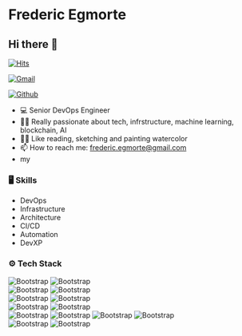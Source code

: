 # Frederic Egmorte
## Hi there 👋

[![Hits](https://hits.seeyoufarm.com/api/count/incr/badge.svg?url=https%3A%2F%2Fgithub.com%2Ffegmorte%2Ffegmorte&count_bg=%2379C83D&title_bg=%23555555&icon=&icon_color=%23E7E7E7&title=Profile+Views&edge_flat=false)](https://hits.seeyoufarm.com)



[![Gmail](https://img.shields.io/badge/-Gmail-c14438?style=flat&logo=Gmail&logoColor=white)](mailto:frederic.egmorte@gmail.com)

[![Github](https://img.shields.io/github/followers/fegmorte?label=Follow&style=social)](https://github.com/fegmorte)

- 💻 Senior DevOps Engineer
- 👨‍💻 Really passionate about tech, infrstructure, machine learning, blockchain, AI
- 👨‍🎨 Like reading, sketching and painting watercolor
- 📫 How to reach me: frederic.egmorte@gmail.com
- my


### 🖥 Skills

- DevOps
- Infrastructure
- Architecture
- CI/CD
- Automation
- DevXP
### ⚙️ Tech Stack

![Bootstrap](https://img.shields.io/badge/-AmazonWebServices-05122A?style=plastic&logo=AmazonWebServices&color=6e6f6f) 
![Bootstrap](https://img.shields.io/badge/-GoogleCloud-05122A?style=plastic&logo=GoogleCloud&color=6e6f6f) \
![Bootstrap](https://img.shields.io/badge/-Terraform-05122A?style=plastic&logo=Terraform&color=6e6f6f) 
![Bootstrap](https://img.shields.io/badge/-Pulumi-05122A?style=plastic&logo=Pulumi&color=6e6f6f) \
![Bootstrap](https://img.shields.io/badge/-Docker-05122A?style=plastic&logo=Docker&color=6e6f6f) 
![Bootstrap](https://img.shields.io/badge/-Kubernetes-05122A?style=plastic&logo=Kubernetes&color=6e6f6f) \
![Bootstrap](https://img.shields.io/badge/-Python-05122A?style=plastic&logo=Python&color=6e6f6f) 
![Bootstrap](https://img.shields.io/badge/-Rust-05122A?style=plastic&logo=Rust&color=6e6f6f) \
![Bootstrap](https://img.shields.io/badge/-Gitlab-05122A?style=plastic&logo=Gitlab&color=6e6f6f) 
![Bootstrap](https://img.shields.io/badge/-Github-05122A?style=plastic&logo=Github&color=6e6f6f) 
![Bootstrap](https://img.shields.io/badge/-Github%20Actions-05122A?style=plastic&logo=Github-Actions&color=6e6f6f) 
![Bootstrap](https://img.shields.io/badge/-CircleCI-05122A?style=plastic&logo=CircleCI&color=6e6f6f) \
![Bootstrap](https://img.shields.io/badge/-FastAPI-05122A?style=plastic&logo=FastAPI&color=6e6f6f) 
![Bootstrap](https://img.shields.io/badge/-Django-05122A?style=plastic&logo=Django&color=6e6f6f)

<!--
<div>
  <img width="45%" align="left" src="https://github-readme-stats.vercel.app/api/top-langs?username=fegmorte&show_icons=true&locale=en&layout=compact" alt="fegmorte" />
  <img width="50%"  src="https://github-readme-streak-stats.herokuapp.com/?user=fegmorte&" alt="fegmorte" />
</div>
-->
